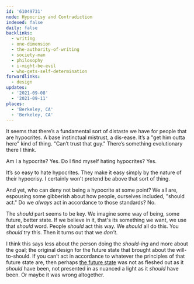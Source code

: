 ```yaml
---
id: '61049731'
node: Hypocrisy and Contradiction
indexed: false
daily: false
backlinks:
  - writing
  - one-dimension
  - the-authority-of-writing
  - society-man
  - philosophy
  - i-might-be-evil
  - who-gets-self-determination
forwardlinks:
  - design
updates:
  - '2021-09-08'
  - '2021-09-11'
places:
  - 'Berkeley, CA'
  - 'Berkeley, CA'
---
```


It seems that there’s a fundamental sort of distaste we have for people that are hypocrites. A base instinctual mistrust, a dis-ease. It’s a "get him outta here" kind of thing. "Can’t trust that guy." There’s something evolutionary there I think.

Am I a hypocrite? Yes. Do I find myself hating hypocrites? Yes.

It’s so easy to hate hypocrites. They make it easy simply by the nature of their hypocrisy. I certainly won’t pretend be above that sort of thing.

And yet, who can deny not being a hypocrite at some point? We all are, espousing some gibberish about how people, ourselves included, "should act." Do we _always_ act in accordance to those standards? No.

The _should_ part seems to be key. We imagine some way of being, some future, better state. If we believe in it, that's its something we want, we use that _should_ word. People _should_ act this way. We _should_ all do this. You _should_ try this. Then it turns out that we _don't_.

I think this says less about the person doing the _should-ing_ and more about the goal; the original design for the future state that brought about the will-to-should. If you can’t act in accordance to whatever the principles of that future state are, then perhaps [the future state](design.md) was not as fleshed out as it _should_ have been, not presented in as nuanced a light as it _should_ have been. Or maybe it was wrong altogether.
